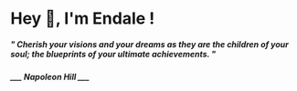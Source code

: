 <h1 title="head"> Hey 👋, I'm Endale !</h1>

**<h5><i>" Cherish your visions and your dreams as they are the children of your soul; the blueprints of your ultimate achievements. "</i></h5>**

*<b>___ Napoleon Hill ___</b>*
